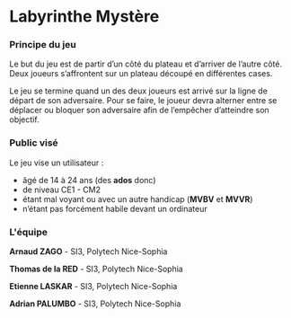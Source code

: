 # Labyrinthe Mystère
### Principe du jeu
Le but du jeu est de partir d’un côté du plateau et d’arriver de l’autre côté. Deux joueurs s’affrontent sur un plateau découpé en différentes cases.

Le jeu se termine quand un des deux joueurs est arrivé sur la ligne de départ de son adversaire. Pour se faire, le joueur devra alterner entre se déplacer ou bloquer son adversaire afin de l’empêcher d’atteindre son objectif.

### Public visé
  Le jeu vise un utilisateur :

  - âgé de 14 à 24 ans (des **ados** donc)
  - de niveau CE1 - CM2
  - étant mal voyant ou avec un autre handicap (**MVBV** et **MVVR**)
  - n’étant pas forcément habile devant un ordinateur


### L'équipe
**Arnaud ZAGO** - SI3, Polytech Nice-Sophia

**Thomas de la RED** - SI3, Polytech Nice-Sophia

**Etienne LASKAR** - SI3, Polytech Nice-Sophia

**Adrian PALUMBO** - SI3, Polytech Nice-Sophia



